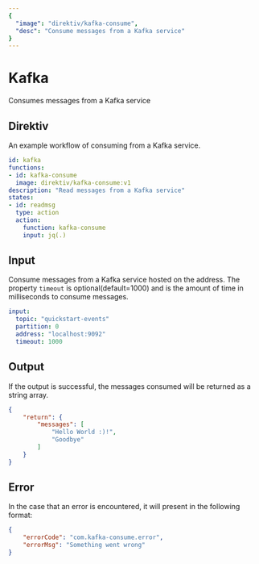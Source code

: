 ```yaml
---
{
  "image": "direktiv/kafka-consume",
  "desc": "Consume messages from a Kafka service"
}
---
```


# Kafka

Consumes messages from a Kafka service


## Direktiv

An example workflow of consuming from a Kafka service.

```yaml
id: kafka
functions:
- id: kafka-consume
  image: direktiv/kafka-consume:v1
description: "Read messages from a Kafka service"
states:
- id: readmsg
  type: action
  action:
    function: kafka-consume
    input: jq(.)
```

## Input

Consume messages from a Kafka service hosted on the address. The property `timeout` is optional(default=1000) and is the amount of time in milliseconds to consume messages.

```yaml
input:
  topic: "quickstart-events"
  partition: 0
  address: "localhost:9092"
  timeout: 1000
```

## Output

If the output is successful, the messages consumed will be returned as a string array.

```json
{
	"return": {
		"messages": [
			"Hello World :)!",
			"Goodbye"
		]
	}
}
```

## Error

In the case that an error is encountered, it will present in the following format:

```json
{
    "errorCode": "com.kafka-consume.error",
    "errorMsg": "Something went wrong"
}
```
